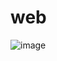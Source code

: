 # web 
![image](https://github.com/elsheena/web/assets/86110081/aa1d1150-9c87-43bf-a1ac-aaa86661a139)
